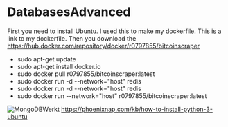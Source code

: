 # DatabasesAdvanced
First you need to install Ubuntu. I used this to make my dockerfile.
This is a link to my dockerfile.
Then you download the 
https://hub.docker.com/repository/docker/r0797855/bitcoinscraper

- sudo apt-get update
- sudo apt-get install docker.io
- sudo docker pull r0797855/bitcoinscraper:latest
- sudo docker run -d --network="host" redis
- sudo docker run -d --network="host" redis
- sudo docker run --network="host" r0797855/bitcoinscraper:latest


![MongoDBWerkt](https://user-images.githubusercontent.com/79083840/109400704-6ee56400-794a-11eb-97c4-77d7b02acdcf.PNG)
https://phoenixnap.com/kb/how-to-install-python-3-ubuntu


